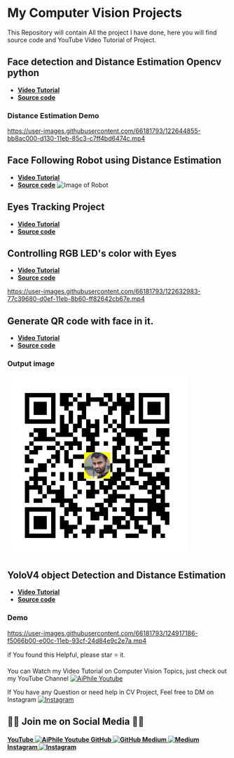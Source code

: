 # My Computer Vision Projects
This Repository will contain All the project I have done, here you will find source code and YouTube Video Tutorial of Project.

## Face detection and Distance Estimation Opencv python
- [**Video Tutorial**](https://youtu.be/zzJfAw3ASzY)
- [**Source code**](https://github.com/Asadullah-Dal17/Distance_measurement_using_single_camera) 
### Distance Estimation Demo
https://user-images.githubusercontent.com/66181793/122644855-bb8ac000-d130-11eb-85c3-c7ff4bd6474c.mp4

## Face Following Robot using Distance Estimation
- [**Video Tutorial**](https://youtu.be/5FSOZe96kNg)
- [**Source code**](https://github.com/Asadullah-Dal17/Face-Following-Robot-using-Distance-Estimation)
![Image of Robot](https://github.com/Asadullah-Dal17/Face-Following-Robot-using-Distance-Estimation/blob/master/Images/Robot-image.png)
## Eyes Tracking Project 
- [**Video Tutorial**](https://youtu.be/obKG1SXp76Y)
- [**Source code**](https://github.com/Asadullah-Dal17/Eyes-Tracking-Opencv-and-Dlib) 

## Controlling RGB LED's color with Eyes 

- [**Video Tutorial**](https://youtu.be/3YDlCRS1pes)
- [**Source code**](https://github.com/Asadullah-Dal17/Eyes-Tracking-Opencv-and-Dlib/tree/master/controlHardware) 

https://user-images.githubusercontent.com/66181793/122632983-77c39680-d0ef-11eb-8b60-ff82642cb67e.mp4

## Generate QR code with face in it.
- [**Video Tutorial**](https://youtu.be/a1fVxW942ZQ)
- [**Source code**](https://github.com/Asadullah-Dal17/generate-QR-code-with-face-in-it) 
### Output image 
![QR code With face in it. OutPut image](https://github.com/Asadullah-Dal17/generate-QR-code-with-face-in-it/blob/master/src/QR_Asadullah.png)

## YoloV4 object Detection and Distance Estimation 
- [**Video Tutorial**](https://youtu.be/FcRCwTgYXJw)
- [**Source code**](https://github.com/Asadullah-Dal17/Yolov4-Detector-and-Distance-Estimator)
### Demo
https://user-images.githubusercontent.com/66181793/124917186-f5066b00-e00c-11eb-93cf-24d84e9c2e7a.mp4


if You found this Helpful, please star :star: it.

You can Watch my Video Tutorial on Computer Vision Topics, just check out my YouTube Channel <a href="https://www.youtube.com/c/aiphile">  <img alt="AiPhile Youtube" src="https://user-images.githubusercontent.com/66181793/131223988-882d53a0-4882-468f-9bd7-46b46466baae.png"  width="20"> </a>


If You have any Question or need help in CV Project, Feel free to DM on Instagram  <a href="https://www.instagram.com/aiphile17/">  <img alt="Instagram" src="https://user-images.githubusercontent.com/66181793/131223931-32d84c10-88b4-4cd6-8eb8-89f06c3b5b51.png"  width="20"> </a>


## 💚🖤 Join me on Social Media 🖤💚 

<h4><a href="https://www.youtube.com/c/aiphile"> YouTube  <img alt="AiPhile Youtube" src="https://user-images.githubusercontent.com/66181793/131223988-882d53a0-4882-468f-9bd7-46b46466baae.png"  width="35"> </a> 
 <a href="https://github.com/Asadullah-Dal17">  GitHub   <img alt="GitHub" src="https://user-images.githubusercontent.com/66181793/131223930-9fd2bfc7-9c43-465d-a057-55f3292f3b2b.png"  width="35"> </a> 
  <a href="https://medium.com/@asadullah92c">  Medium   <img alt="Medium" src="https://user-images.githubusercontent.com/66181793/146642235-bde4be12-603d-4eed-bd44-5b28829e17b3.png"  width="35"> </a>  
  <a href="https://www.instagram.com/aiphile17/">   Instagram <img alt="Instagram" src="https://user-images.githubusercontent.com/66181793/131223931-32d84c10-88b4-4cd6-8eb8-89f06c3b5b51.png"  width="35"> </a> 
